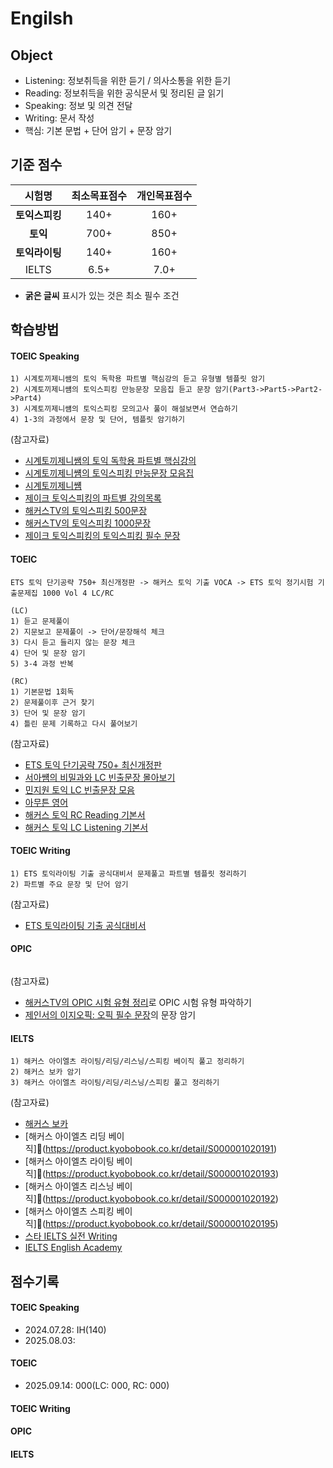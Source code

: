 # Engilsh

## Object
- Listening: 정보취득을 위한 듣기 / 의사소통을 위한 듣기
- Reading: 정보취득을 위한 공식문서 및 정리된 글 읽기
- Speaking: 정보 및 의견 전달
- Writing: 문서 작성
- 핵심: 기본 문법 + 단어 암기 + 문장 암기

## 기준 점수
| 시험명 | 최소목표점수 | 개인목표점수 |
| :---: | :---: | :---: |
| **토익스피킹** | 140+ | 160+ |
| **토익** | 700+ | 850+ |
| **토익라이팅** | 140+ | 160+ |
| IELTS | 6.5+ | 7.0+ |
- **굵은 글씨** 표시가 있는 것은 최소 필수 조건


## 학습방법
#### TOEIC Speaking
```
1) 시계토끼제니쌤의 토익 독학용 파트별 핵심강의 듣고 유형별 템플릿 암기
2) 시계토끼제니썜의 토익스피킹 만능문장 모음집 듣고 문장 암기(Part3->Part5->Part2->Part4)
3) 시계토끼제니썜의 토익스피킹 모의고사 풀이 해설보면서 연습하기
4) 1-3의 과정에서 문장 및 단어, 템플릿 암기하기
```

(참고자료)
- [시계토끼제니쌤의 토익 독학용 파트별 핵심강의](https://www.youtube.com/watch?v=CHCq0vh6Frg)
- [시계토끼제니썜의 토익스피킹 만능문장 모음집](https://www.youtube.com/watch?v=ZzyolBABSIw)
- [시계토끼제니썜](https://www.youtube.com/@rabbit_jennycha/videos)
- [제이크 토익스피킹의 파트별 강의목록](https://www.youtube.com/playlist?list=PLi5ZeXp0sQKgLj-osJnJkB4HjLD9BHZbX) 
- [해커스TV의 토익스피킹 500문장](https://www.youtube.com/watch?v=FKPdC5oFQgY)
- [해커스TV의 토익스피킹 1000문장](https://www.youtube.com/watch?v=C5zdRPnhJFM)
- [제이크 토익스피킹의 토익스피킹 필수 문장](https://www.youtube.com/playlist?list=PLi5ZeXp0sQKiSwulTYx8SRGSM8M4-o74h)

#### TOEIC
```
ETS 토익 단기공략 750+ 최신개정판 -> 해커스 토익 기출 VOCA -> ETS 토익 정기시험 기출문제집 1000 Vol 4 LC/RC

(LC)
1) 듣고 문제풀이
2) 지문보고 문제풀이 -> 단어/문장해석 체크
3) 다시 듣고 들리지 않는 문장 체크
4) 단어 및 문장 암기
5) 3-4 과정 반복

(RC)
1) 기본문법 1회독
2) 문제풀이후 근거 찾기
3) 단어 및 문장 암기
4) 틀린 문제 기록하고 다시 풀어보기
```

(참고자료)
- [ETS 토익 단기공략 750+ 최신개정판](https://www.youtube.com/playlist?list=PL2mUKRt8sXvja0B8w365qn2tgi0AahED9)
- [서아썜의 비밀과와 LC 빈출문장 몰아보기](https://www.youtube.com/watch?v=utxj6hRIpeU)
- [민지원 토익 LC 빈출문장 모음](https://www.youtube.com/watch?v=WU2icLNdgWU)
- [아무튼 영어](https://www.youtube.com/@%EC%95%84%EB%AC%B4%ED%8A%BC%EC%98%81%EC%96%B4_%EC%B0%A8%EC%84%B1%ED%9D%AC/videos)
- [해커스 토익 RC Reading 기본서](https://product.kyobobook.co.kr/detail/S000200406668)
- [해커스 토익 LC Listening 기본서](https://product.kyobobook.co.kr/detail/S000200406673)

#### TOEIC Writing
```
1) ETS 토익라이팅 기출 공식대비서 문제풀고 파트별 템플릿 정리하기
2) 파트별 주요 문장 및 단어 암기
```

(참고자료)
- [ETS 토익라이팅 기출 공식대비서](https://product.kyobobook.co.kr/detail/S000000450480)

#### OPIC
```
```

(참고자료)
- [해커스TV의 OPIC 시험 유형 정리](https://www.youtube.com/watch?v=Jj8hzv-j5LE)로 OPIC 시험 유형 파악하기
- [제인서의 이지오픽: 오픽 필수 문장](https://www.youtube.com/playlist?list=PL_xkJr-3mXFg0MvwjvnV1biI8KEIbpdOW)의 문장 암기

#### IELTS
```
1) 해커스 아이엘츠 라이팅/리딩/리스닝/스피킹 베이직 풀고 정리하기
2) 해커스 보카 암기
3) 해커스 아이엘츠 라이팅/리딩/리스닝/스피킹 풀고 정리하기
```

(참고자료)
- [해커스 보카](https://product.kyobobook.co.kr/detail/S000001020123)
- [해커스 아이엘츠 리딩 베이직](https://product.kyobobook.co.kr/detail/S000001020191)
- [해커스 아이엘츠 라이팅 베이직](https://product.kyobobook.co.kr/detail/S000001020193)
- [해커스 아이엘츠 리스닝 베이직](https://product.kyobobook.co.kr/detail/S000001020192)
- [해커스 아이엘츠 스피킹 베이직](https://product.kyobobook.co.kr/detail/S000001020195)
- [스타 IELTS 실전 Writing](https://product.kyobobook.co.kr/detail/S000001063409)
- [IELTS English Academy](https://www.youtube.com/@ieltsenglishacademy/videos)

## 점수기록
#### TOEIC Speaking
- 2024.07.28: IH(140)
- 2025.08.03: 

#### TOEIC 
- 2025.09.14: 000(LC: 000, RC: 000)

#### TOEIC Writing

#### OPIC

#### IELTS
